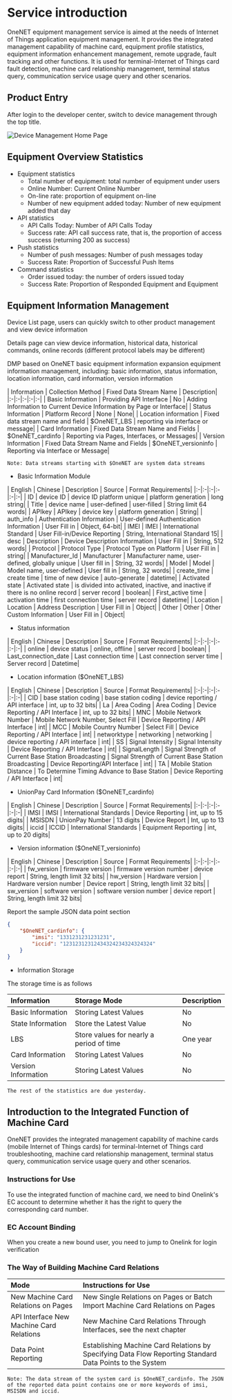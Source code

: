 # Service introduction
OneNET equipment management service is aimed at the needs of Internet of Things application equipment management. It provides the integrated management capability of machine card, equipment profile statistics, equipment information enhancement management, remote upgrade, fault tracking and other functions. It is used for terminal-Internet of Things card fault detection, machine card relationship management, terminal status query, communication service usage query and other scenarios.
## Product Entry
After login to the developer center, switch to device management through the top title.

![Device Management Home Page](/images/dj/设备管理首页.png)

## Equipment Overview Statistics

- Equipment statistics
   - Total number of equipment: total number of equipment under users
   - Online Number: Current Online Number
   - On-line rate: proportion of equipment on-line
   - Number of new equipment added today: Number of new equipment added that day
- API statistics
   - API Calls Today: Number of API Calls Today
   - Success rate: API call success rate, that is, the proportion of access success (returning 200 as success)
- Push statistics
   - Number of push messages: Number of push messages today
   - Success Rate: Proportion of Successful Push Items
- Command statistics
   - Order issued today: the number of orders issued today
   - Success Rate: Proportion of Responded Equipment and Equipment



## Equipment Information Management

Device List page, users can quickly switch to other product management and view device information


Details page can view device information, historical data, historical commands, online records (different protocol labels may be different)


DMP based on OneNET basic equipment information expansion equipment information management, including: basic information, status information, location information, card information, version information

| Information | Collection Method | Fixed Data Stream Name | Description|
|:-|:-|:-|:-|:-|
| Basic Information | Providing API Interface | No | Adding Information to Current Device Information by Page or Interface|
| Status Information | Platform Record | None | None|
| Location information | Fixed data stream name and field | $OneNET_LBS | reporting via interface or message|
| Card Information | Fixed Data Stream Name and Fields | $OneNET_cardinfo | Reporting via Pages, Interfaces, or Messages|
| Version Information | Fixed Data Stream Name and Fields | $OneNET_versioninfo | Reporting via Interface or Message|

    Note: Data streams starting with $OneNET are system data streams


- Basic Information Module

| English | Chinese | Description | Source | Format Requirements|
|:-|:-|:-|:-|:-|:-|
| ID | device ID | device ID platform unique | platform generation | long string|
| Title | device name | user-defined | user-filled | String limit 64 words|
| APIkey | APIkey | device key | platform generation | String|
| auth_info | Authentication Information | User-defined Authentication Information | User Fill in | Object, 64-bit|
| IMEI | IMEI | International Standard | User Fill-in/Device Reporting | String, International Standard 15|
| desc | Description | Device Description Information | User Fill in | String, 512 words|
| Protocol | Protocol Type | Protocol Type on Platform | User Fill in | string|
| Manufacturer_Id | Manufacturer | Manufacturer name, user-defined, globally unique | User fill in | String, 32 words|
| Model | Model | Model name, user-defined | User fill in | String, 32 words|
| create_time | create time | time of new device | auto-generate | datetime|
| Activated state | Activated state | is divided into activated, inactive, and inactive if there is no online record | server record | boolean|
| First_active time | activation time | first connection time | server record | datetime|
| Location | Location | Address Description | User Fill in | Object|
| Other | Other | Other Custom Information | User Fill in | Object|

- Status information

| English | Chinese | Description | Source | Format Requirements|
|:-|:-|:-|:-|:-|:-|
| online | device status | online, offline | server record | boolean|
| Last_connection_date | Last connection time | Last connection server time | Server record | Datetime|

- Location information ($OneNET_LBS)

| English | Chinese | Description | Source | Format Requirements|
|:-|:-|:-|:-|:-|:-|
| CID | base station coding | base station coding | device reporting / API interface | int, up to 32 bits|
| La | Area Coding | Area Coding | Device Reporting / API Interface | int, up to 32 bits|
| MNC | Mobile Network Number | Mobile Network Number, Select Fill | Device Reporting / API Interface | int|
| MCC | Mobile Country Number | Select Fill | Device Reporting / API Interface | int|
| networktype | networking | networking | device reporting / API interface | int|
| SS | Signal Intensity | Signal Intensity | Device Reporting / API Interface | int|
| SignalLength | Signal Strength of Current Base Station Broadcasting | Signal Strength of Current Base Station Broadcasting | Device Reporting/API Interface | int|
| TA | Mobile Station Distance | To Determine Timing Advance to Base Station | Device Reporting / API Interface | int|

- UnionPay Card Information ($OneNET_cardinfo)

| English | Chinese | Description | Source | Format Requirements|
|:-|:-|:-|:-|:-|:-|
| IMSI | IMSI | International Standards | Device Reporting | int, up to 15 digits|
| MSISDN | UnionPay Number | 13 digits | Device Report | Int, up to 13 digits|
| iccid | ICCID | International Standards | Equipment Reporting | int, up to 20 digits|


- Version information ($OneNET_versioninfo)

| English | Chinese | Description | Source | Format Requirements|
|:-|:-|:-|:-|:-|:-|
| fw_version | firmware version | firmware version number | device report | String, length limit 32 bits|
| hw_version | Hardware version | Hardware version number | Device report | String, length limit 32 bits|
| sw_version | software version | software version number | device report | String, length limit 32 bits|

Report the sample JSON data point section

```json
{
    "$OneNET_cardinfo": {
        "imsi": "1331231231231231", 
        "iccid": "12312312312434324234324324324"
    }
}
```

- Information Storage

The storage time is as follows

| Information | Storage Mode | Description|
|:-|:-|:-|
| Basic Information | Storing Latest Values | No|
| State Information | Store the Latest Value | No|
| LBS | Store values for nearly a period of time | One year|
| Card Information | Storing Latest Values | No|
| Version Information | Storing Latest Values | No|

    The rest of the statistics are due yesterday.



## Introduction to the Integrated Function of Machine Card

OneNET provides the integrated management capability of machine cards (mobile Internet of Things cards) for terminal-Internet of Things card troubleshooting, machine card relationship management, terminal status query, communication service usage query and other scenarios.

### Instructions for Use
To use the integrated function of machine card, we need to bind Onelink's EC account to determine whether it has the right to query the corresponding card number.
### EC Account Binding
When you create a new bound user, you need to jump to Onelink for login verification
### The Way of Building Machine Card Relations
| Mode | Instructions for Use|
|:-|:-|
| New Machine Card Relations on Pages | New Single Relations on Pages or Batch Import Machine Card Relations on Pages|
| API Interface New Machine Card Relations | New Machine Card Relations Through Interfaces, see the next chapter|
| Data Point Reporting | Establishing Machine Card Relations by Specifying Data Flow Reporting Standard Data Points to the System|
    Note: The data stream of the system card is $OneNET_cardinfo. The JSON of the reported data point contains one or more keywords of imsi, MSISDN and iccid.